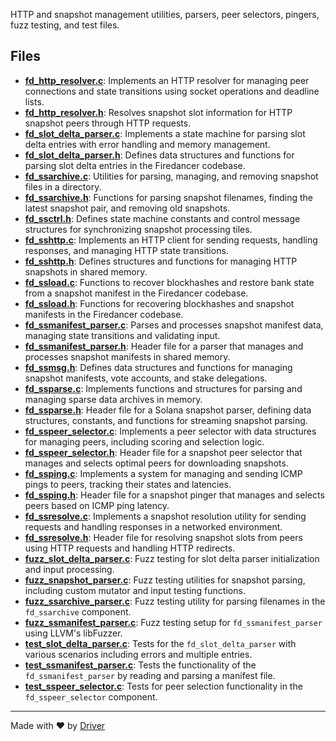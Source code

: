 <!--------------------------------------------------------------------------------->
<!-- IMPORTANT: This file is auto-generated by Driver (https://driver.ai). -------->
<!-- Manual edits may be overwritten on future commits. --------------------------->
<!--------------------------------------------------------------------------------->

HTTP and snapshot management utilities, parsers, peer selectors, pingers, fuzz testing, and test files.


## Files
- **[fd_http_resolver.c](fd_http_resolver.c.md)**: Implements an HTTP resolver for managing peer connections and state transitions using socket operations and deadline lists.
- **[fd_http_resolver.h](fd_http_resolver.h.md)**: Resolves snapshot slot information for HTTP snapshot peers through HTTP requests.
- **[fd_slot_delta_parser.c](fd_slot_delta_parser.c.md)**: Implements a state machine for parsing slot delta entries with error handling and memory management.
- **[fd_slot_delta_parser.h](fd_slot_delta_parser.h.md)**: Defines data structures and functions for parsing slot delta entries in the Firedancer codebase.
- **[fd_ssarchive.c](fd_ssarchive.c.md)**: Utilities for parsing, managing, and removing snapshot files in a directory.
- **[fd_ssarchive.h](fd_ssarchive.h.md)**: Functions for parsing snapshot filenames, finding the latest snapshot pair, and removing old snapshots.
- **[fd_ssctrl.h](fd_ssctrl.h.md)**: Defines state machine constants and control message structures for synchronizing snapshot processing tiles.
- **[fd_sshttp.c](fd_sshttp.c.md)**: Implements an HTTP client for sending requests, handling responses, and managing HTTP state transitions.
- **[fd_sshttp.h](fd_sshttp.h.md)**: Defines structures and functions for managing HTTP snapshots in shared memory.
- **[fd_ssload.c](fd_ssload.c.md)**: Functions to recover blockhashes and restore bank state from a snapshot manifest in the Firedancer codebase.
- **[fd_ssload.h](fd_ssload.h.md)**: Functions for recovering blockhashes and snapshot manifests in the Firedancer codebase.
- **[fd_ssmanifest_parser.c](fd_ssmanifest_parser.c.md)**: Parses and processes snapshot manifest data, managing state transitions and validating input.
- **[fd_ssmanifest_parser.h](fd_ssmanifest_parser.h.md)**: Header file for a parser that manages and processes snapshot manifests in shared memory.
- **[fd_ssmsg.h](fd_ssmsg.h.md)**: Defines data structures and functions for managing snapshot manifests, vote accounts, and stake delegations.
- **[fd_ssparse.c](fd_ssparse.c.md)**: Implements functions and structures for parsing and managing sparse data archives in memory.
- **[fd_ssparse.h](fd_ssparse.h.md)**: Header file for a Solana snapshot parser, defining data structures, constants, and functions for streaming snapshot parsing.
- **[fd_sspeer_selector.c](fd_sspeer_selector.c.md)**: Implements a peer selector with data structures for managing peers, including scoring and selection logic.
- **[fd_sspeer_selector.h](fd_sspeer_selector.h.md)**: Header file for a snapshot peer selector that manages and selects optimal peers for downloading snapshots.
- **[fd_ssping.c](fd_ssping.c.md)**: Implements a system for managing and sending ICMP pings to peers, tracking their states and latencies.
- **[fd_ssping.h](fd_ssping.h.md)**: Header file for a snapshot pinger that manages and selects peers based on ICMP ping latency.
- **[fd_ssresolve.c](fd_ssresolve.c.md)**: Implements a snapshot resolution utility for sending requests and handling responses in a networked environment.
- **[fd_ssresolve.h](fd_ssresolve.h.md)**: Header file for resolving snapshot slots from peers using HTTP requests and handling HTTP redirects.
- **[fuzz_slot_delta_parser.c](fuzz_slot_delta_parser.c.md)**: Fuzz testing for slot delta parser initialization and input processing.
- **[fuzz_snapshot_parser.c](fuzz_snapshot_parser.c.md)**: Fuzz testing utilities for snapshot parsing, including custom mutator and input testing functions.
- **[fuzz_ssarchive_parser.c](fuzz_ssarchive_parser.c.md)**: Fuzz testing utility for parsing filenames in the `fd_ssarchive` component.
- **[fuzz_ssmanifest_parser.c](fuzz_ssmanifest_parser.c.md)**: Fuzz testing setup for `fd_ssmanifest_parser` using LLVM's libFuzzer.
- **[test_slot_delta_parser.c](test_slot_delta_parser.c.md)**: Tests for the `fd_slot_delta_parser` with various scenarios including errors and multiple entries.
- **[test_ssmanifest_parser.c](test_ssmanifest_parser.c.md)**: Tests the functionality of the `fd_ssmanifest_parser` by reading and parsing a manifest file.
- **[test_sspeer_selector.c](test_sspeer_selector.c.md)**: Tests for peer selection functionality in the `fd_sspeer_selector` component.

---
Made with ❤️ by [Driver](https://www.driver.ai/)